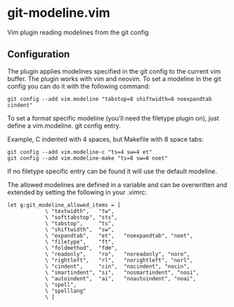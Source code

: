 git-modeline.vim
================

Vim plugin reading modelines from the git config

Configuration
-------------

The plugin applies modelines specified in the git config to the current vim
buffer. The plugin works with vim and neovim.
To set a modeline in the git config you can do it with the following command:

    git config --add vim.modeline "tabstop=8 shiftwidth=8 noexpandtab cindent"

To set a format specific modeline (you'll need the filetype plugin on), just
define a vim.modeline.<FT> git config entry.

Example, C indented with 4 spaces, but Makefile with 8 space tabs:

    git config --add vim.modeline-c "ts=4 sw=4 et"
    git config --add vim.modeline-make "ts=8 sw=8 noet"

If no filetype specific entry can be found it will use the default modeline.

The allowed modelines are defined in a variable and can be overwritten and
extended by setting the following in your .vimrc:

    let g:git_modeline_allowed_items = [
                \ "textwidth",   "tw",
                \ "softtabstop", "sts",
                \ "tabstop",     "ts",
                \ "shiftwidth",  "sw",
                \ "expandtab",   "et",   "noexpandtab", "noet",
                \ "filetype",    "ft",
                \ "foldmethod",  "fdm",
                \ "readonly",    "ro",   "noreadonly", "noro",
                \ "rightleft",   "rl",   "norightleft", "norl",
                \ "cindent",     "cin",  "nocindent", "nocin",
                \ "smartindent", "si",   "nosmartindent", "nosi",
                \ "autoindent",  "ai",   "noautoindent", "noai",
                \ "spell",
                \ "spelllang"
                \ ]
